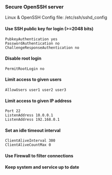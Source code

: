 ### Secure OpenSSH server
Linux & OpenSSH
Config file: /etc/ssh/sshd_config

#### Use SSH public key for login (>=2048 bits)
    PubkeyAuthentication yes
    PasswordAuthentication no
    ChallengeResponseAuthentication no

#### Disable root login
    PermitRootLogin no
    
#### Limit access to given users
    AllowUsers user1 user2 user3
    
#### Limit access to given IP address
    Port 22
    ListenAddress 10.0.0.1
    ListenAddress 192.168.0.1
    
#### Set an idle timeout interval
    ClientAliveInterval 300
    ClientAliveCountMax 0
    
#### Use Firewall to filter connections

#### Keep system and service up to date
